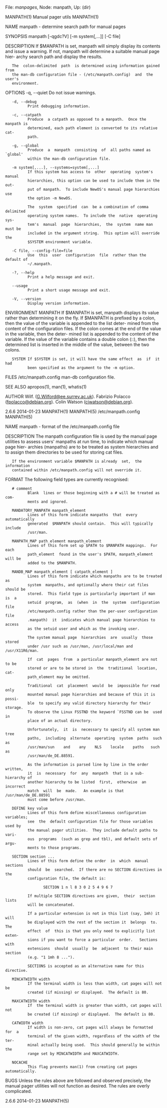 File: *manpages*,  Node: manpath,  Up: (dir)

MANPATH(1)                    Manual pager utils                    MANPATH(1)



NAME
       manpath - determine search path for manual pages

SYNOPSIS
       manpath [-qgdc?V] [-m system[,...]] [-C file]

DESCRIPTION
       If  $MANPATH is set, manpath will simply display its contents and issue
       a warning.  If not, manpath will determine a suitable manual page hier-
       archy search path and display the results.

       The  colon-delimited  path  is determined using information gained from
       the man-db configuration file - (/etc/manpath.config)  and  the  user's
       environment.

OPTIONS
       -q, --quiet
              Do not issue warnings.

       -d, --debug
              Print debugging information.

       -c, --catpath
              Produce  a catpath as opposed to a manpath.  Once the manpath is
              determined, each path element is converted to its relative  cat-
              path.

       -g, --global
              Produce  a  manpath  consisting  of  all paths named as `global'
              within the man-db configuration file.

       -m system[,...], --systems=system[,...]
              If this system has access to  other  operating  system's  manual
              hierarchies, this option can be used to include them in the out-
              put of manpath.  To include NewOS's manual page hierarchies  use
              the option -m NewOS.

              The  system  specified  can  be a combination of comma delimited
              operating system names.  To include the  native  operating  sys-
              tem's  manual  page  hierarchies,  the  system  name man must be
              included in the argument string.  This option will override  the
              $SYSTEM environment variable.

       -C file, --config-file=file
              Use  this  user  configuration  file  rather than the default of
              ~/.manpath.

       -?, --help
              Print a help message and exit.

       --usage
              Print a short usage message and exit.

       -V, --version
              Display version information.

ENVIRONMENT
       MANPATH
              If $MANPATH is set,  manpath  displays  its  value  rather  than
              determining  it on the fly.  If $MANPATH is prefixed by a colon,
              then the value of the variable is appended to  the  list  deter-
              mined from the content of the configuration files.  If the colon
              comes at the end of the value in the variable, then  the  deter-
              mined  list  is appended to the content of the variable.  If the
              value of the variable contains a double  colon  (::),  then  the
              determined  list is inserted in the middle of the value, between
              the two colons.

       SYSTEM If $SYSTEM is set, it will have the same effect  as  if  it  had
              been specified as the argument to the -m option.

FILES
       /etc/manpath.config  man-db configuration file.

SEE ALSO
       apropos(1), man(1), whatis(1)

AUTHOR
       Wilf. (G.Wilford@ee.surrey.ac.uk).
       Fabrizio Polacco (fpolacco@debian.org).
       Colin Watson (cjwatson@debian.org).



2.6.6                             2014-01-23                        MANPATH(1)
MANPATH(5)                    /etc/manpath.config                   MANPATH(5)



NAME
       manpath - format of the /etc/manpath.config file

DESCRIPTION
       The  manpath configuration file is used by the manual page utilities to
       assess users' manpaths at run time, to indicate which manual page hier-
       archies  (manpaths)  are  to  be  treated  as system hierarchies and to
       assign them directories to be used for storing cat files.

       If the environment variable $MANPATH is already  set,  the  information
       contained within /etc/manpath.config will not override it.

FORMAT
       The following field types are currently recognised:

       # comment
              Blank  lines or those beginning with a # will be treated as com-
              ments and ignored.

       MANDATORY_MANPATH manpath_element
              Lines of this form indicate manpaths  that  every  automatically
              generated  $MANPATH should contain.  This will typically include
              /usr/man.

       MANPATH_MAP path_element manpath_element
              Lines of this form set up $PATH to $MANPATH mappings.  For  each
              path_element  found in the user's $PATH, manpath_element will be
              added to the $MANPATH.

       MANDB_MAP manpath_element [ catpath_element ]
              Lines of this form indicate which manpaths are to be treated  as
              system  manpaths, and optionally where their cat files should be
              stored.  This field type is particularly important if man  is  a
              setuid  program,  as  (when  in  the  system  configuration file
              /etc/manpath.config rather than the per-user configuration  file
              .manpath)  it  indicates which manual page hierarchies to access
              as the setuid user and which as the invoking user.

              The system manual page  hierarchies  are  usually  those  stored
              under /usr such as /usr/man, /usr/local/man and /usr/X11R6/man.

              If  cat  pages  from  a particular manpath_element are not to be
              stored or are to be stored in  the  traditional  location,  cat-
              path_element may be omitted.

              Traditional  cat  placement  would  be  impossible for read only
              mounted manual page hierarchies and because of this it is possi-
              ble  to specify any valid directory hierarchy for their storage.
              To observe the Linux FSSTND the keyword `FSSTND can be  used  in
              place of an actual directory.

              Unfortunately,  it  is  necessary to specify all system man tree
              paths,  including  alternate  operating  system  paths  such  as
              /usr/man/sun    and    any    NLS    locale    paths   such   as
              /usr/man/de_DE.88591.

              As the information is parsed line by line in the order  written,
              it  is  necessary  for  any  manpath  that is a sub-hierarchy of
              another hierarchy to be listed  first,  otherwise  an  incorrect
              match  will  be  made.   An example is that /usr/man/de_DE.88591
              must come before /usr/man.

       DEFINE key value
              Lines of this form define miscellaneous configuration variables;
              see  the  default configuration file for those variables used by
              the manual pager utilities.  They include default paths to vari-
              ous  programs  (such as grep and tbl), and default sets of argu-
              ments to those programs.

       SECTION section ...
              Lines of this form define the order  in  which  manual  sections
              should  be  searched.  If there are no SECTION directives in the
              configuration file, the default is:

                     SECTION 1 n l 8 3 0 2 5 4 9 6 7

              If multiple SECTION directives are given,  their  section  lists
              will be concatenated.

              If a particular extension is not in this list (say, 1mh) it will
              be displayed with the rest of the section it  belongs  to.   The
              effect  of  this is that you only need to explicitly list exten-
              sions if you want to force a particular  order.   Sections  with
              extensions  should  usually  be  adjacent  to their main section
              (e.g. "1 1mh 8 ...").

              SECTIONS is accepted as an alternative name for this directive.

       MINCATWIDTH width
              If the terminal width is less than width, cat pages will not  be
              created (if missing) or displayed.  The default is 80.

       MAXCATWIDTH width
              If  the terminal width is greater than width, cat pages will not
              be created (if missing) or displayed.  The default is 80.

       CATWIDTH width
              If width is non-zero, cat pages will always be formatted  for  a
              terminal of the given width, regardless of the width of the ter-
              minal actually being used.  This should generally be within  the
              range set by MINCATWIDTH and MAXCATWIDTH.

       NOCACHE
              This flag prevents man(1) from creating cat pages automatically.

BUGS
       Unless  the rules above are followed and observed precisely, the manual
       pager utilities will not function as desired.   The  rules  are  overly
       complicated.



2.6.6                             2014-01-23                        MANPATH(5)
